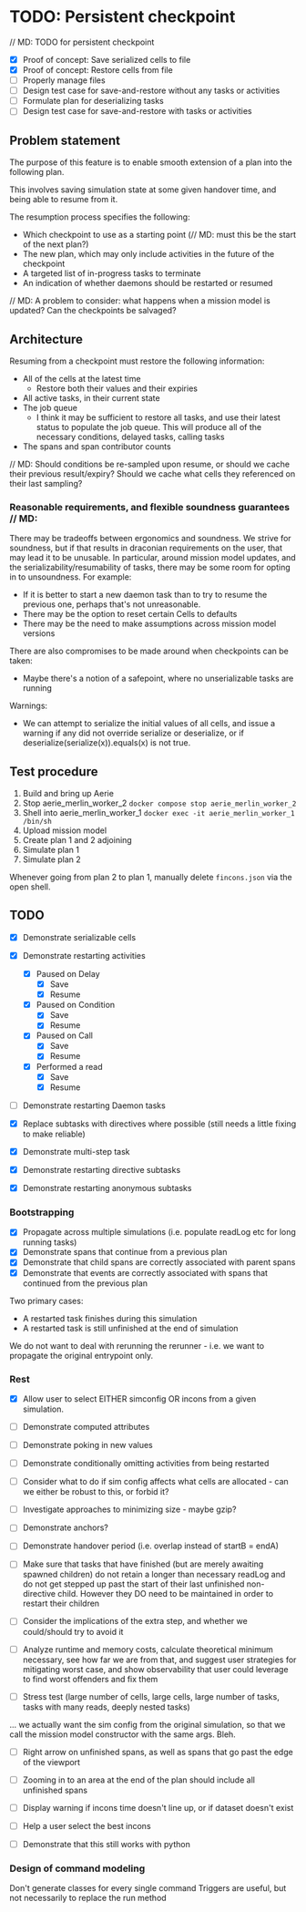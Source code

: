 # TODO: Persistent checkpoint
// MD: TODO for persistent checkpoint

- [x] Proof of concept: Save serialized cells to file
- [x] Proof of concept: Restore cells from file
- [ ] Properly manage files
- [ ] Design test case for save-and-restore without any tasks or activities
- [ ] Formulate plan for deserializing tasks
- [ ] Design test case for save-and-restore with tasks or activities

## Problem statement
The purpose of this feature is to enable smooth extension of a plan into the following plan.

This involves saving simulation state at some given handover time, and being able to resume from it.

The resumption process specifies the following:
- Which checkpoint to use as a starting point (// MD: must this be the start of the next plan?)
- The new plan, which may only include activities in the future of the checkpoint
- A targeted list of in-progress tasks to terminate
- An indication of whether daemons should be restarted or resumed

// MD: A problem to consider: what happens when a mission model is updated? Can the checkpoints be salvaged?

## Architecture
Resuming from a checkpoint must restore the following information:
- All of the cells at the latest time
  - Restore both their values and their expiries
- All active tasks, in their current state
- The job queue
  - I think it may be sufficient to restore all tasks, and use their latest status to populate the job queue.
    This will produce all of the necessary conditions, delayed tasks, calling tasks
- The spans and span contributor counts

// MD: Should conditions be re-sampled upon resume, or should we cache their previous result/expiry? Should we cache what cells they referenced on their last sampling?


### Reasonable requirements, and flexible soundness guarantees // MD:
There may be tradeoffs between ergonomics and soundness. We strive for soundness, but if that results in draconian
requirements on the user, that may lead it to be unusable. In particular, around mission model updates, and the
serializability/resumability of tasks, there may be some room for opting in to unsoundness. For example:
- If it is better to start a new daemon task than to try to resume the previous one, perhaps that's not unreasonable.
- There may be the option to reset certain Cells to defaults
- There may be the need to make assumptions across mission model versions

There are also compromises to be made around when checkpoints can be taken:
- Maybe there's a notion of a safepoint, where no unserializable tasks are running

Warnings:
- We can attempt to serialize the initial values of all cells, and issue a warning if any did not override serialize or deserialize, or if deserialize(serialize(x)).equals(x) is not true. 

## Test procedure

1. Build and bring up Aerie
2. Stop aerie_merlin_worker_2 `docker compose stop aerie_merlin_worker_2`
3. Shell into aerie_merlin_worker_1 `docker exec -it aerie_merlin_worker_1 /bin/sh`
4. Upload mission model
5. Create plan 1 and 2 adjoining
6. Simulate plan 1
7. Simulate plan 2

Whenever going from plan 2 to plan 1, manually delete `fincons.json` via the open shell.


## TODO

- [x] Demonstrate serializable cells
- [X] Demonstrate restarting activities
  - [x] Paused on Delay
    - [x] Save
    - [x] Resume
  - [x] Paused on Condition
    - [x] Save
    - [x] Resume
  - [x] Paused on Call
    - [x] Save
    - [x] Resume
  - [x] Performed a read
    - [x] Save
    - [x] Resume
- [ ] Demonstrate restarting Daemon tasks
- [x] Replace subtasks with directives where possible (still needs a little fixing to make reliable)
- [x] Demonstrate multi-step task
- [x] Demonstrate restarting directive subtasks

- [x] Demonstrate restarting anonymous subtasks

### Bootstrapping
- [x] Propagate across multiple simulations (i.e. populate readLog etc for long running tasks)
- [x] Demonstrate spans that continue from a previous plan
- [x] Demonstrate that child spans are correctly associated with parent spans
- [x] Demonstrate that events are correctly associated with spans that continued from the previous plan

Two primary cases:
- A restarted task finishes during this simulation
- A restarted task is still unfinished at the end of simulation

We do not want to deal with rerunning the rerunner - i.e. we want to propagate the original entrypoint only.

### Rest

- [x] Allow user to select EITHER simconfig OR incons from a given simulation.

- [ ] Demonstrate computed attributes
- [ ] Demonstrate poking in new values
- [ ] Demonstrate conditionally omitting activities from being restarted
- [ ] Consider what to do if sim config affects what cells are allocated - can we either be robust to this, or forbid it?
- [ ] Investigate approaches to minimizing size - maybe gzip?
- [ ] Demonstrate anchors?
- [ ] Demonstrate handover period (i.e. overlap instead of startB = endA)
- [ ] Make sure that tasks that have finished (but are merely awaiting spawned children) do not retain a longer than necessary readLog
      and do not get stepped up past the start of their last unfinished non-directive child. However they DO need to be maintained in order
      to restart their children
- [ ] Consider the implications of the extra step, and whether we could/should try to avoid it
- [ ] Analyze runtime and memory costs, calculate theoretical minimum necessary, see how far we are from that, and suggest user strategies for mitigating worst case, and show observability that user could leverage to find worst offenders and fix them
- [ ] Stress test (large number of cells, large cells, large number of tasks, tasks with many reads, deeply nested tasks)

... we actually want the sim config from the original simulation, so that we call the mission model constructor with the same args. Bleh.

- [ ] Right arrow on unfinished spans, as well as spans that go past the edge of the viewport
- [ ] Zooming in to an area at the end of the plan should include all unfinished spans
- [ ] Display warning if incons time doesn't line up, or if dataset doesn't exist
- [ ] Help a user select the best incons

- [ ] Demonstrate that this still works with python


### Design of command modeling

Don't generate classes for every single command
Triggers are useful, but not necessarily to replace the run method


